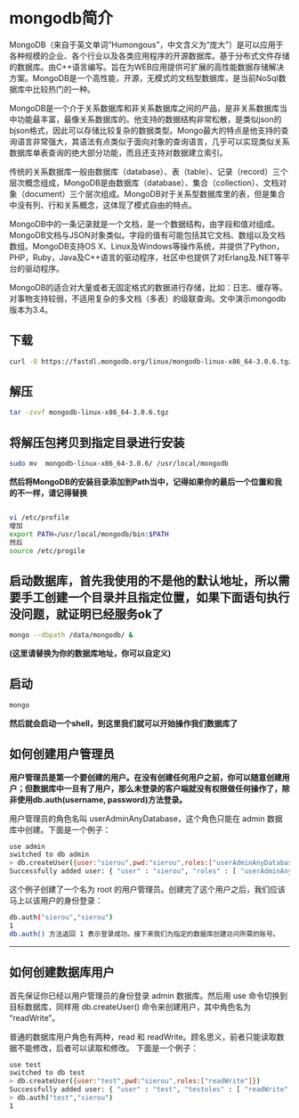 # mongodb简介

MongoDB（来自于英文单词“Humongous”，中文含义为“庞大”）是可以应用于各种规模的企业、各个行业以及各类应用程序的开源数据库。基于分布式文件存储的数据库。由C++语言编写。旨在为WEB应用提供可扩展的高性能数据存储解决方案。MongoDB是一个高性能，开源，无模式的文档型数据库，是当前NoSql数据库中比较热门的一种。

MongoDB是一个介于关系数据库和非关系数据库之间的产品，是非关系数据库当中功能最丰富，最像关系数据库的。他支持的数据结构非常松散，是类似json的bjson格式，因此可以存储比较复杂的数据类型。Mongo最大的特点是他支持的查询语言非常强大，其语法有点类似于面向对象的查询语言，几乎可以实现类似关系数据库单表查询的绝大部分功能，而且还支持对数据建立索引。

传统的关系数据库一般由数据库（database）、表（table）、记录（record）三个层次概念组成，MongoDB是由数据库（database）、集合（collection）、文档对象（document）三个层次组成。MongoDB对于关系型数据库里的表，但是集合中没有列、行和关系概念，这体现了模式自由的特点。

MongoDB中的一条记录就是一个文档，是一个数据结构，由字段和值对组成。MongoDB文档与JSON对象类似。字段的值有可能包括其它文档、数组以及文档数组。MongoDB支持OS X、Linux及Windows等操作系统，并提供了Python，PHP，Ruby，Java及C++语言的驱动程序，社区中也提供了对Erlang及.NET等平台的驱动程序。

MongoDB的适合对大量或者无固定格式的数据进行存储，比如：日志、缓存等。对事物支持较弱，不适用复杂的多文档（多表）的级联查询。文中演示mongodb版本为3.4。


## 下载

```bash
curl -O https://fastdl.mongodb.org/linux/mongodb-linux-x86_64-3.0.6.tgz
```

## 解压

```bash
tar -zxvf mongodb-linux-x86_64-3.0.6.tgz
```

## 将解压包拷贝到指定目录进行安装

```bash
sudo mv  mongodb-linux-x86_64-3.0.6/ /usr/local/mongodb  
```
**然后将MongoDB的安装目录添加到Path当中，记得如果你的最后一个位置和我的不一样，请记得替换**
```bash

vi /etc/profile
增加
export PATH=/usr/local/mongodb/bin:$PATH
然后
source /etc/progile
```

## 启动数据库，首先我使用的不是他的默认地址，所以需要手工创建一个目录并且指定位置，如果下面语句执行没问题，就证明已经服务ok了
```bash
mongo --dbpath /data/mongodb/ &
```

**(这里请替换为你的数据库地址，你可以自定义)**

## 启动

```bash
mongo
```

**然后就会启动一个shell，到这里我们就可以开始操作我们数据库了**


## 如何创建用户管理员


**用户管理员是第一个要创建的用户。在没有创建任何用户之前，你可以随意创建用户；但数据库中一旦有了用户，那么未登录的客户端就没有权限做任何操作了，除非使用db.auth(username, password)方法登录。**

用户管理员的角色名叫 userAdminAnyDatabase，这个角色只能在 admin 数据库中创建。下面是一个例子：

```bash
use admin
switched to db admin
> db.createUser({user:"sierou",pwd:"sierou",roles:["userAdminAnyDatabase"]})
Successfully added user: { "user" : "sierou", "roles" : [ "userAdminAnyDatabase" ] }
```

这个例子创建了一个名为 root 的用户管理员。创建完了这个用户之后，我们应该马上以该用户的身份登录：

```bash
db.auth("sierou","sierou")
1
db.auth() 方法返回 1 表示登录成功。接下来我们为指定的数据库创建访问所需的账号。
```

---

## 如何创建数据库用户


首先保证你已经以用户管理员的身份登录 admin 数据库。然后用 use 命令切换到目标数据库，同样用 db.createUser() 命令来创建用户，其中角色名为 “readWrite”。

普通的数据库用户角色有两种，read 和 readWrite。顾名思义，前者只能读取数据不能修改，后者可以读取和修改。
下面是一个例子：

```bash
use test
switched to db test
> db.createUser({user:"test",pwd:"sierou",roles:["readWrite"]})
Successfully added user: { "user" : "test", "testoles" : [ "readWrite" ] }
> db.auth("test","sierou")
1

```
